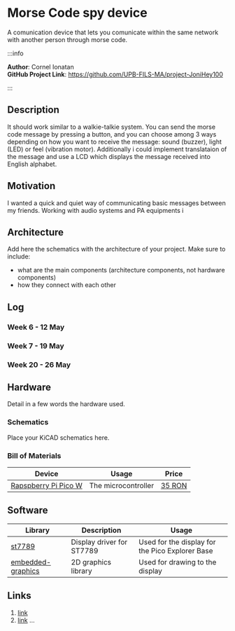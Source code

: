 # Morse Code spy device
A comunication device that lets you comunicate within the same network with another person through morse code.

:::info 

**Author**: Cornel Ionatan \
**GitHub Project Link**: https://github.com/UPB-FILS-MA/project-JoniHey100

:::

## Description

It should work similar to a walkie-talkie system. You can send the morse code message by pressing a button, and you can choose among 3 ways depending on how you want to receive the message: sound (buzzer), light (LED) or feel (vibration motor). Additionally i could implement translataion of the message and use a LCD which displays the message received into English alphabet.

## Motivation

I wanted a quick and quiet way of communicating basic messages between my friends. Working with audio systems and PA equipments i  

## Architecture 

Add here the schematics with the architecture of your project. Make sure to include:
 - what are the main components (architecture components, not hardware components)
 - how they connect with each other

## Log

<!-- write every week your progress here -->

### Week 6 - 12 May

### Week 7 - 19 May

### Week 20 - 26 May

## Hardware

Detail in a few words the hardware used.

### Schematics

Place your KiCAD schematics here.

### Bill of Materials

<!-- Fill out this table with all the hardware components that you might need.

The format is 
```
| [Device](link://to/device) | This is used ... | [price](link://to/store) |

```

-->

| Device | Usage | Price |
|--------|--------|-------|
| [Rapspberry Pi Pico W](https://www.raspberrypi.com/documentation/microcontrollers/raspberry-pi-pico.html) | The microcontroller | [35 RON](https://www.optimusdigital.ro/en/raspberry-pi-boards/12394-raspberry-pi-pico-w.html) |


## Software

| Library | Description | Usage |
|---------|-------------|-------|
| [st7789](https://github.com/almindor/st7789) | Display driver for ST7789 | Used for the display for the Pico Explorer Base |
| [embedded-graphics](https://github.com/embedded-graphics/embedded-graphics) | 2D graphics library | Used for drawing to the display |

## Links

<!-- Add a few links that inspired you and that you think you will use for your project -->

1. [link](https://example.com)
2. [link](https://example3.com)
...
